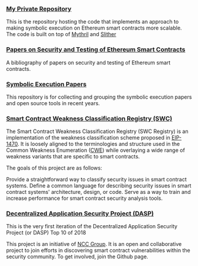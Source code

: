 ### [My Private Repository](https://github.com/Qiana0223/wqp_app_1)
This is the repository hosting the code that implements an approach to making symbolic execution on Ethereum smart contracts more scalable.  The code is built on top of [Mythril](https://github.com/ConsenSys/mythril) and [Slither](https://github.com/crytic/slither)

### [Papers on Security and Testing of Ethereum Smart Contracts](https://github.com/Qiana0223/bibliography_security_testing_smart_contracts)
A bibliography of papers on security and testing of Ethereum smart contracts.


### [Symbolic Execution Papers](https://github.com/XMUsuny/symbolic-execution-papers)
This repository is for collecting and grouping the symbolic execution papers and open source tools in recent years.

### [Smart Contract Weakness Classification Registry (SWC)](https://github.com/SmartContractSecurity/SWC-registry)
The Smart Contract Weakness Classification Registry (SWC Registry) is an implementation of the weakness classification scheme proposed in [EIP-1470](https://github.com/ethereum/EIPs/issues/1469). It is loosely aligned to the terminologies and structure used in the Common Weakness Enumeration ([CWE](https://cwe.mitre.org/)) while overlaying a wide range of weakness variants that are specific to smart contracts.

The goals of this project are as follows:

Provide a straightforward way to classify security issues in smart contract systems.
Define a common language for describing security issues in smart contract systems' architecture, design, or code.
Serve as a way to train and increase performance for smart contract security analysis tools.


### [Decentralized Application Security Project (DASP)](https://dasp.co/#item-9)
This is the very first iteration of the  Decentralized Application Security Project (or DASP) Top 10 of 2018

This project is an initiative of [NCC Group](https://www.nccgroup.trust/). It is an open and collaborative project to join efforts in discovering smart contract vulnerabilities within the security community. To get involved, join the Github page.
